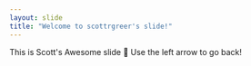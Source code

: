 ```yaml
---
layout: slide
title: "Welcome to scottrgreer's slide!"
---
```

This is Scott's Awesome slide :tada:
Use the left arrow to go back!
